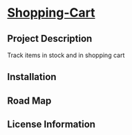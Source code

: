 # <a href="https://akabor.github.io/Shopping-Cart/">Shopping-Cart</a>
## Project Description
Track items in stock and in shopping cart

## Installation

## Road Map

## License Information
